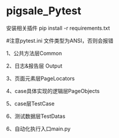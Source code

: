 # pigsale_Pytest
安装相关插件
pip install -r requirements.txt

#注意pytest.ini 文件类型为ANSI，否则会报错

1、公共方法层Common

2、日志&报告层 Output

3、页面元素层PageLocators

4、case具体实现的逻辑层PageObjects

5、case层TestCase

6、测试数据层TestDatas

6、自动化执行入口main.py
